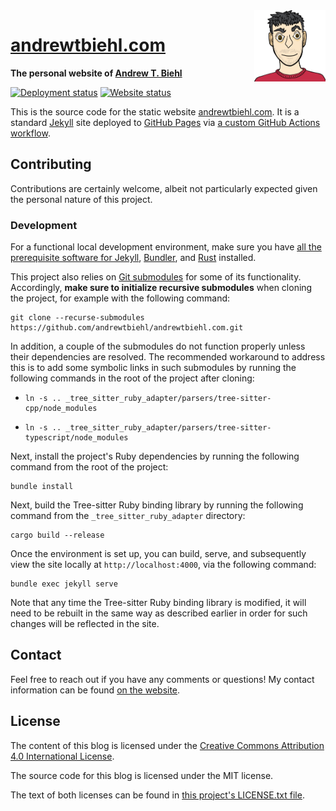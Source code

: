 <a href="https://andrewtbiehl.com">
  <img src="assets/img/andrew-profile.png" alt="Cartoon rendering of me (Andrew)."
    height="114px" align="right"/>
</a>

# [andrewtbiehl.com](https://andrewtbiehl.com)

**The personal website of [Andrew T. Biehl](https://andrewtbiehl.com/about)**

[![Deployment status](https://img.shields.io/github/workflow/status/andrewtbiehl/andrewtbiehl.com/Site%20Deployment?style=flat-square&label=deployment&logo=github)](https://github.com/andrewtbiehl/andrewtbiehl.com/deployments)
[![Website status](https://img.shields.io/website?style=flat-square&url=https://andrewtbiehl.com)](https://andrewtbiehl.com)

This is the source code for the static website
[andrewtbiehl.com](https://andrewtbiehl.com). It is a standard
[Jekyll](https://jekyllrb.com) site deployed to [GitHub Pages](https://pages.github.com)
via
[a custom GitHub Actions workflow](https://github.com/andrewtbiehl/andrewtbiehl.com/blob/main/.github/workflows/site-deployment.yaml).

## Contributing

Contributions are certainly welcome, albeit not particularly expected given the personal
nature of this project.

### Development

For a functional local development environment, make sure you have
[all the prerequisite software for Jekyll](https://jekyllrb.com/docs/installation),
[Bundler](https://bundler.io/), and [Rust](https://www.rust-lang.org/learn/get-started)
installed.

This project also relies on
[Git submodules](https://git-scm.com/docs/gitsubmodules#_description) for some of its
functionality. Accordingly, **make sure to initialize recursive submodules** when
cloning the project, for example with the following command:

```console
git clone --recurse-submodules https://github.com/andrewtbiehl/andrewtbiehl.com.git
```

In addition, a couple of the submodules do not function properly unless their
dependencies are resolved. The recommended workaround to address this is to add some
symbolic links in such submodules by running the following commands in the root of the
project after cloning:

- ```console
  ln -s .. _tree_sitter_ruby_adapter/parsers/tree-sitter-cpp/node_modules
  ```

- ```console
  ln -s .. _tree_sitter_ruby_adapter/parsers/tree-sitter-typescript/node_modules
  ```

Next, install the project's Ruby dependencies by running the following command from the
root of the project:

```console
bundle install
```

Next, build the Tree-sitter Ruby binding library by running the following command from
the `_tree_sitter_ruby_adapter` directory:

```console
cargo build --release
```

Once the environment is set up, you can build, serve, and subsequently view the site
locally at `http://localhost:4000`, via the following command:

```console
bundle exec jekyll serve
```

Note that any time the Tree-sitter Ruby binding library is modified, it will need to be
rebuilt in the same way as described earlier in order for such changes will be reflected
in the site.

## Contact

Feel free to reach out if you have any comments or questions! My contact information can
be found [on the website](https://andrewtbiehl.com/about#contact-me).

## License

The content of this blog is licensed under the
[Creative Commons Attribution 4.0 International License](http://creativecommons.org/licenses/by/4.0).

The source code for this blog is licensed under the MIT license.

The text of both licenses can be found in
[this project's LICENSE.txt file](LICENSE.txt).
